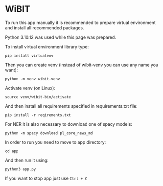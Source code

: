 # WiBIT

To run this app manually it is recommended to prepare virtual environment and install all recommended packages.

Python 3.10.12 was used while this page was prepared.

To install virtual environment library type:
```
pip install virtualenv
```
Then you can create venv (instead of wibit-venv you can use any name you want):
```
python -m venv wibit-venv
```
Activate venv (on Linux):
```
source venv/wibit-bin/activate
```
And then install all requirements specified in requirements.txt file:
```
pip install -r reqirements.txt
```
For NER it is also necessary to download one of spacy models:
```
python -m spacy download pl_core_news_md
```
In order to run you need to move to app directory:
```
cd app
```
And then run it using:
```
python3 app.py
```
If you want to stop app just use `Ctrl + C`